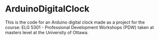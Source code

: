 # ArduinoDigitalClock

This is the code for an Arduino digital clock made as a project for the course: ELG 5301 - Professional Development Workshops (PDW) taken at masters level at the University of Ottawa.
